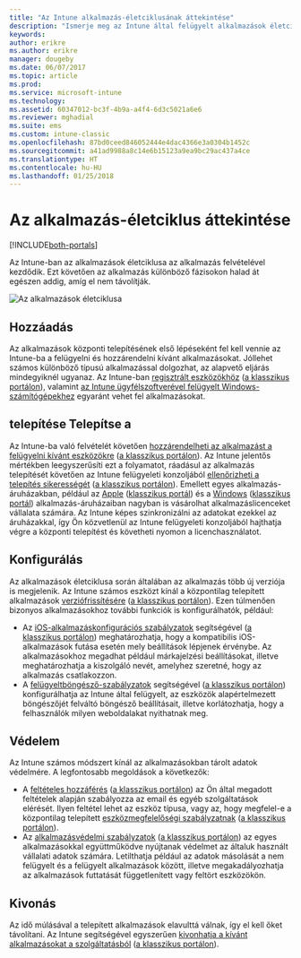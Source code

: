 ```yaml
---
title: "Az Intune alkalmazás-életciklusának áttekintése"
description: "Ismerje meg az Intune által felügyelt alkalmazások életciklusát, kezdve a hozzáadásuktól a végső eltávolításukig."
keywords: 
author: erikre
ms.author: erikre
manager: dougeby
ms.date: 06/07/2017
ms.topic: article
ms.prod: 
ms.service: microsoft-intune
ms.technology: 
ms.assetid: 60347012-bc3f-4b9a-a4f4-6d3c5021a6e6
ms.reviewer: mghadial
ms.suite: ems
ms.custom: intune-classic
ms.openlocfilehash: 87bd0ceed846052444e4dac4366e3a0304b1452c
ms.sourcegitcommit: a41ad9988a8c14e6b15123a9ea9bc29ac437a4ce
ms.translationtype: HT
ms.contentlocale: hu-HU
ms.lasthandoff: 01/25/2018
---
```

# <a name="overview-of-the-app-lifecycle"></a>Az alkalmazás-életciklus áttekintése

[!INCLUDE[both-portals](./includes/note-for-both-portals.md)]

Az Intune-ban az alkalmazások életciklusa az alkalmazás felvételével kezdődik. Ezt követően az alkalmazás különböző fázisokon halad át egészen addig, amíg el nem távolítják.

![Az alkalmazások életciklusa](./media/app-lifecycle.png "Az alkalmazások életciklusa az Intune-ban")

## <a name="add"></a>Hozzáadás

Az alkalmazások központi telepítésének első lépéseként fel kell vennie az Intune-ba a felügyelni és hozzárendelni kívánt alkalmazásokat. Jóllehet számos különböző típusú alkalmazással dolgozhat, az alapvető eljárás mindegyiknél ugyanaz. Az Intune-ban [regisztrált eszközökhöz](apps-add.md) ([a klasszikus portálon](/intune-classic/deploy-use/add-apps-for-mobile-devices-in-microsoft-intune)), valamint [az Intune ügyfélszoftverével felügyelt Windows-számítógépekhez](/intune-classic/deploy-use/add-apps-for-windows-pcs-in-microsoft-intune) egyaránt vehet fel alkalmazásokat.

## <a name="deploy"></a>telepítése Telepítse a

Az Intune-ba való felvételét követően [hozzárendelheti az alkalmazást a felügyelni kívánt eszközökre](apps-deploy.md) ([a klasszikus portálon](/intune-classic/deploy-use/deploy-apps)). Az Intune jelentős mértékben leegyszerűsíti ezt a folyamatot, ráadásul az alkalmazás telepítését követően az Intune felügyeleti konzoljából [ellenőrizheti a telepítés sikerességét](apps-monitor.md) ([a klasszikus portálon](/intune-classic/deploy-use/monitor-apps-in-microsoft-intune)). Emellett egyes alkalmazás-áruházakban, például az [Apple](vpp-apps-ios.md) ([klasszikus portál](/intune-classic/deploy-use/manage-ios-apps-you-purchased-through-a-volume-purchase-program-with-microsoft-intune)) és a [Windows](windows-store-for-business.md) ([klasszikus portál](/intune-classic/deploy-use/manage-apps-you-purchased-from-the-windows-store-for-business-with-microsoft-intune)) alkalmazás-áruházaiban nagyban is vásárolhat alkalmazáslicenceket vállalata számára. Az Intune képes szinkronizálni az adatokat ezekkel az áruházakkal, így Ön közvetlenül az Intune felügyeleti konzoljából hajthatja végre a központi telepítést és követheti nyomon a licenchasználatot.

## <a name="configure"></a>Konfigurálás

Az alkalmazások életciklusa során általában az alkalmazás több új verziója is megjelenik. Az Intune számos eszközt kínál a központilag telepített alkalmazások [verziófrissítésére](apps-add.md) ([a klasszikus portálon](/intune-classic/deploy-use/update-apps-using-microsoft-intune)). Ezen túlmenően bizonyos alkalmazásokhoz további funkciók is konfigurálhatók, például:
- Az [iOS-alkalmazáskonfigurációs szabályzatok](app-configuration-policies-use-ios.md) segítségével ([a klasszikus portálon](/intune-classic/deploy-use/configure-ios-apps-with-mobile-app-configuration-policies-in-microsoft-intune)) meghatározhatja, hogy a kompatibilis iOS-alkalmazások futása esetén mely beállítások lépjenek érvénybe. Az alkalmazásokhoz megadhat például márkajelzési beállításokat, illetve meghatározhatja a kiszolgáló nevét, amelyhez szeretné, hogy az alkalmazás csatlakozzon.
- A [felügyeltböngésző-szabályzatok](app-configuration-managed-browser.md) segítségével ([a klasszikus portálon](/intune-classic/deploy-use/manage-internet-access-using-managed-browser-policies)) konfigurálhatja az Intune által felügyelt, az eszközök alapértelmezett böngészőjét felváltó böngésző beállításait, illetve korlátozhatja, hogy a felhasználók milyen weboldalakat nyithatnak meg.

## <a name="protect"></a>Védelem

Az Intune számos módszert kínál az alkalmazásokban tárolt adatok védelmére. A legfontosabb megoldások a következők:
- A [feltételes hozzáférés](conditional-access.md) ([a klasszikus portálon](/intune-classic/deploy-use/restrict-access-to-email-and-o365-services-with-microsoft-intune)) az Ön által megadott feltételek alapján szabályozza az email és egyéb szolgáltatások elérését. Ilyen feltétel lehet az eszköz típusa, vagy az, hogy megfelel-e a központilag telepített [eszközmegfelelőségi szabályzatnak](device-compliance.md) ([a klasszikus portálon](/intune-classic/deploy-use/introduction-to-device-compliance-policies-in-microsoft-intune)).
- Az [alkalmazásvédelmi szabályzatok](app-protection-policy.md) ([a klasszikus portálon](/intune-classic/deploy-use/protect-app-data-using-mobile-app-management-policies-with-microsoft-intune)) az egyes alkalmazásokkal együttműködve nyújtanak védelmet az általuk használt vállalati adatok számára. Letilthatja például az adatok másolását a nem felügyelt és a felügyelt alkalmazások között, illetve megakadályozhatja az alkalmazások futtatását függetlenített vagy feltört eszközökön.

## <a name="retire"></a>Kivonás

Az idő múlásával a telepített alkalmazások elavulttá válnak, így el kell őket távolítani. Az Intune segítségével egyszerűen [kivonhatja a kívánt alkalmazásokat a szolgáltatásból](device-management.md) ([a klasszikus portálon](/intune-classic/deploy-use/retire-apps-using-microsoft-intune)).
